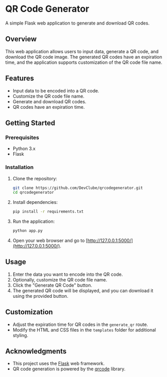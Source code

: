 
# QR Code Generator

A simple Flask web application to generate and download QR codes.

## Overview

This web application allows users to input data, generate a QR code, and download the QR code image. The generated QR codes have an expiration time, and the application supports customization of the QR code file name.

## Features

- Input data to be encoded into a QR code.
- Customize the QR code file name.
- Generate and download QR codes.
- QR codes have an expiration time.

## Getting Started

### Prerequisites

- Python 3.x
- Flask

### Installation

1. Clone the repository:

   ```bash
   git clone https://github.com/DevClube/qrcodegenerator.git
   cd qrcodegenerator
   ```

2. Install dependencies:

   ```bash
   pip install -r requirements.txt
   ```

3. Run the application:

   ```bash
   python app.py
   ```

4. Open your web browser and go to [http://127.0.0.1:5000/](http://127.0.0.1:5000/).

## Usage

1. Enter the data you want to encode into the QR code.
2. Optionally, customize the QR code file name.
3. Click the "Generate QR Code" button.
4. The generated QR code will be displayed, and you can download it using the provided button.

## Customization

- Adjust the expiration time for QR codes in the `generate_qr` route.
- Modify the HTML and CSS files in the `templates` folder for additional styling.


## Acknowledgments

- This project uses the [Flask](https://flask.palletsprojects.com/) web framework.
- QR code generation is powered by the [qrcode](https://pypi.org/project/qrcode/) library.
